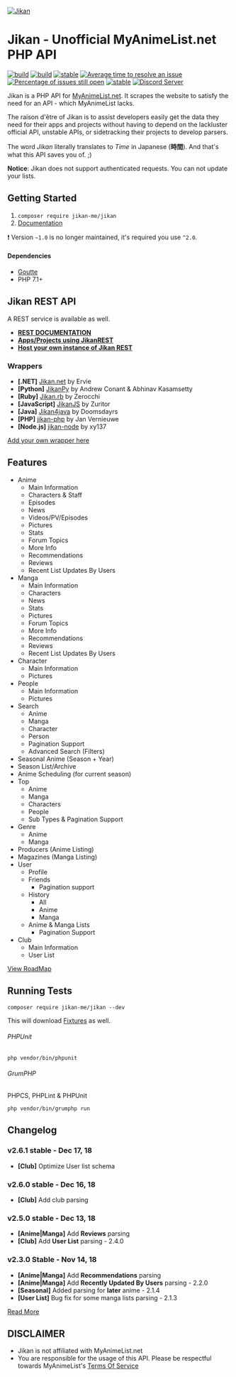 [![Jikan](http://i.imgur.com/ctoJ3Jp.png)](#jikan---unofficial-myanimelistnet-php-api)

# Jikan - Unofficial MyAnimeList.net PHP API
[![build](https://travis-ci.org/jikan-me/jikan.svg?branch=master)](https://travis-ci.org/jikan-me/jikan?branch=master) [![build](https://ci.appveyor.com/api/projects/status/github/jikan-me/jikan?branch=master&svg=true)](https://ci.appveyor.com/project/irfan-dahir/jikan) [![stable](https://img.shields.io/packagist/v/jikan-me/jikan.svg?style=flat)](https://packagist.org/packages/jikan-me/jikan) [![Average time to resolve an issue](http://isitmaintained.com/badge/resolution/jikan-me/jikan.svg)](http://isitmaintained.com/project/jikan-me/jikan "Average time to resolve an issue") [![Percentage of issues still open](http://isitmaintained.com/badge/open/jikan-me/jikan.svg)](http://isitmaintained.com/project/jikan-me/jikan "Percentage of issues still open") [![stable](https://img.shields.io/badge/PHP-^%207.1-blue.svg?style=flat)]() [![Discord Server](https://img.shields.io/discord/460491088004907029.svg?style=flat&logo=discord)](https://discord.gg/4tvCr36)


Jikan is a PHP API for [MyAnimeList.net](https://myanimelist.net). It scrapes the website to satisfy the need for an API - which MyAnimeList lacks.

The raison d'être of Jikan is to assist developers easily get the data they need for their apps and projects without having to depend on the lackluster official API, unstable APIs, or sidetracking their projects to develop parsers.

The word _Jikan_ literally translates to _Time_ in Japanese (**時間**). And that's what this API saves you of. ;)


**Notice**: Jikan does not support authenticated requests. You can not update your lists.


## Getting Started
1. `composer require jikan-me/jikan`
2. [Documentation](http://docs.jikan.moe)

:exclamation: Version `~1.0` is no longer maintained, it's required you use `^2.0`.

#### Dependencies
- [Goutte](https://github.com/FriendsOfPHP/Goutte)
- PHP 7.1+

## Jikan REST API
A REST service is available as well.

- **[REST DOCUMENTATION](https://jikan.docs.apiary.io)**
- **[Apps/Projects using JikanREST](https://jikan.moe/showcase)**
- **[Host your own instance of Jikan REST](https://github.com/jikan-me/jikan-rest)**

### Wrappers
- **[.NET]** [Jikan.net](https://github.com/Ervie/jikan.net) by Ervie
- **[Python]** [JikanPy](https://github.com/AWConant/jikanpy) by Andrew Conant & Abhinav Kasamsetty
- **[Ruby]** [Jikan.rb](https://github.com/Zerocchi/jikan.rb) by Zerocchi
- **[JavaScript]** [JikanJS](https://github.com/zuritor/jikanjs) by Zuritor
- **[Java]** [Jikan4java](https://github.com/Doomsdayrs/Jikan4java) by Doomsdayrs
- **[PHP]** [jikan-php](https://github.com/janvernieuwe/jikan-jikanPHP) by Jan Vernieuwe
- **[Node.js]** [jikan-node](https://github.com/xy137/jikan-node) by xy137

[Add your own wrapper here](https://github.com/jikan-me/jikan/edit/master/readme.md)


## Features
- Anime
    - Main Information
    - Characters & Staff
    - Episodes
    - News
    - Videos/PV/Episodes
    - Pictures
    - Stats
    - Forum Topics
    - More Info
    - Recommendations
    - Reviews
    - Recent List Updates By Users
- Manga
    - Main Information
    - Characters
    - News
    - Stats
    - Pictures
    - Forum Topics
    - More Info
    - Recommendations
    - Reviews
    - Recent List Updates By Users
- Character
    - Main Information
    - Pictures
- People
    - Main Information
    - Pictures
- Search
    - Anime
    - Manga
    - Character
    - Person
    - Pagination Support
    - Advanced Search (Filters)
- Seasonal Anime (Season + Year)
- Season List/Archive
- Anime Scheduling (for current season)
- Top
    - Anime
    - Manga
    - Characters
    - People
    - Sub Types & Pagination Support
- Genre
    - Anime
    - Manga
- Producers (Anime Listing)
- Magazines (Manga Listing)
- User
    - Profile
    - Friends
        - Pagination support
    - History
        - All
        - Anime
        - Manga
    - Anime & Manga Lists
        - Pagination Support
- Club
    - Main Information
    - User List
    
[View RoadMap](https://github.com/jikan-me/jikan/projects/4)

## Running Tests
`composer require jikan-me/jikan --dev`

This will download [Fixtures](https://github.com/jikan-me/jikan-fixtures) as well.

###### PHPUnit
`php vendor/bin/phpunit`

###### GrumPHP
PHPCS, PHPLint & PHPUnit

`php vendor/bin/grumphp run`


## Changelog

### v2.6.1 stable - Dec 17, 18
- **[Club]** Optimize User list schema

### v2.6.0 stable - Dec 16, 18
- **[Club]** Add club parsing

### v2.5.0 stable - Dec 13, 18
- **[Anime|Manga]** Add **Reviews** parsing
- **[Club]** Add **User List** parsing - 2.4.0

### v2.3.0 Stable - Nov 14, 18
- **[Anime|Manga]** Add **Recommendations** parsing
- **[Anime|Manga]** Add **Recently Updated By Users** parsing - 2.2.0
- **[Seasonal]** Added parsing for **later** anime - 2.1.4
- **[User List]** Bug fix for some manga lists parsing - 2.1.3

[Read More](https://github.com/jikan-me/jikan/blob/master/changelog.md)


## DISCLAIMER
- Jikan is not affiliated with MyAnimeList.net 
- You are responsible for the usage of this API. Please be respectful towards MyAnimeList's [Terms Of Service](https://myanimelist.net/about/terms_of_use)
